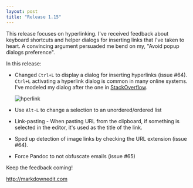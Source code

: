 ```yaml
---
layout: post  
title: "Release 1.15"
---
```


This release focuses on hyperlinking. I've received feedback about
keyboard shortcuts and helper dialogs for inserting links that I've
taken to heart. A convincing argument persuaded me bend on my, "Avoid
popup dialogs preference".

In this release:

-   Changed `Ctrl+L` to display a dialog for inserting hyperlinks
    (issue \#64). `Ctrl+L` activating a hyperlink dialog is common in
    many online systems. I've modeled my dialog after the one in
    [StackOverflow](http://stackoverflow.com).

    ![hperlink](http://i.imgur.com/NOQGbR4.png)

-   Use `Alt-L` to change a selection to an unordered/ordered list

-   Link-pasting - When pasting URL from the clipboard, if something is
    selected in the editor, it's used as the title of the link.

-   Sped up detection of image links by checking the URL extension
    (issue \#64).

-   Force Pandoc to not obfuscate emails (issue \#65)

Keep the feedback coming!

<http://markdownedit.com>


